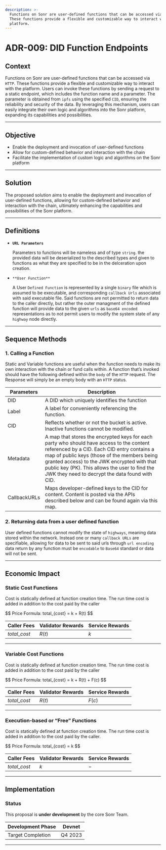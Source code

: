 ```yaml
---
description: >-
  Functions on Sonr are user-defined functions that can be accessed via HTTP.
  These functions provide a flexible and customizable way to interact with the
  platform.
---
```


# ADR-009: DID Function Endpoints

## Context

Functions on Sonr are user-defined functions that can be accessed via `HTTP`. These functions provide a flexible and customizable way to interact with the platform. Users can invoke these functions by sending a request to a static endpoint, which includes the function name and a parameter. The parameter is obtained from `ipfs` using the specified `CID`, ensuring the reliability and security of the data. By leveraging this mechanism, users can easily integrate their own logic and algorithms into the Sonr platform, expanding its capabilities and possibilities.

---

## O**bjective**

- Enable the deployment and invocation of user-defined functions
- Allow for custom-defined behavior and interaction with the chain
- Facilitate the implementation of custom logic and algorithms on the Sonr platform

---

## Solution

The proposed solution aims to enable the deployment and invocation of user-defined functions, allowing for custom-defined behavior and interaction with the chain, ultimately enhancing the capabilities and possibilities of the Sonr platform.

---

## Definitions

- **`URL Parameters`**

  Parameters to functions will be nameless and of type `string`. the provided data will be deserialized to the described types and given to functions as what they are specified to be in the delceration upon creation.

- `**User Function**`

  A User `Defined Function` is represented by a single `binary` file which is assumed to be executable, and corresponding `callback Urls` associated with said executable file. Said functions are not permitted to return data to the caller directly, but rather the outer managment of the defined function will provide data to the given `urls` as `base64 encoded` representations as to not permit users to modify the system state of any `highway` node directly.

---

## Sequence Methods

### 1. Calling a Function

Static and Variable functions are useful when the function needs to make its own interaction with the chain or fund calls within. A function that’s invoked should have the following defined within the `body` of the `HTTP` request. The Response will simply be an empty body with an `HTTP` status.

| Parameters   | Description                                                                                                                                                                                                                                                                                                                                |
| ------------ | ------------------------------------------------------------------------------------------------------------------------------------------------------------------------------------------------------------------------------------------------------------------------------------------------------------------------------------------ |
| DID          | A DID which uniquely identifies the function                                                                                                                                                                                                                                                                                               |
| Label        | A label for conveniently referencing the function.                                                                                                                                                                                                                                                                                         |
| CID          | Reflects whether or not the bucket is active. Inactive functions cannot be modified.                                                                                                                                                                                                                                                       |
| Metadata     | A map that stores the encrypted keys for each party who should have access to the content referenced by a CID. Each CID entry contains a map of public keys (those of the members being granted access) to the JWK encrypted with that public key (PK). This allows the user to find the JWK they need to decrypt the data found with CID. |
| CallbackURLs | Maps developer-defined keys to the CID for content. Content is posted via the APIs described below and can be found again via this map.                                                                                                                                                                                                    |

### 2. **Returning data from a user defined function**

User defined functions cannot modify the state of `highways`, meaning data stored within the network. Instead one or many `callback URLs` are specifiable, allowing for data to be sent to said urls through `url encoding` data return by any function must be `encodable` to `Base64` standard or data will not be sent.

---

## Economic Impact

### Static Cost Functions

Cost is statically defined at function creation time. The run time cost is added in addition to the cost paid by the caller

\$$ Price Formula: total\_{cost} = k + R(t) \$$

| Caller Fees     | Validator Rewards | Service Rewards |
| --------------- | ----------------- | --------------- |
| $total\_{cost}$ | $R(t)$            | $k$             |

---

### Variable Cost Functions

Cost is statically defined at function creation time. The run time cost is added in addition to the cost paid by the caller

\$$ Price Formula: total\_{cost} = k + R(t) + F(c) \$$

| Caller Fees     | Validator Rewards | Service Rewards |
| --------------- | ----------------- | --------------- |
| $total\_{cost}$ | $R(t)$            | $F(c)$          |

---

### Execution-based or “Free” Functions

Cost is statically defined at function creation time. The run time cost is added in addition to the cost paid by the caller.

\$$ Price Formula: total\_{cost} = k \$$

| Caller Fees     | Validator Rewards | Service Rewards |
| --------------- | ----------------- | --------------- |
| $total\_{cost}$ | $k$               | $-$             |

---

## Implementation

### Status

This proposal is **under development** by the core Sonr Team.

| Development Phase | Devnet  |
| ----------------- | ------- |
| Target Completion | Q4 2023 |

---
